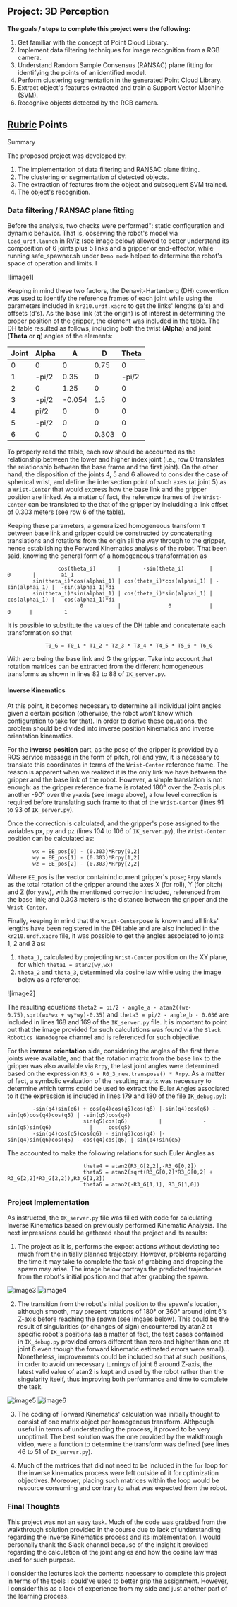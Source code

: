 ## Project: 3D Perception

**The goals / steps to complete this project were the following:**  

1. Get familiar with the concept of Point Cloud Library.  
2. Implement data filtering techniques for image recognition from a RGB camera. 
3. Understand Random Sample Consensus (RANSAC) plane fitting for identifying the points of an identified model.
4. Perform clustering segmentation in the generated Point Cloud Library.
5. Extract object's features extracted and train a Support Vector Machine (SVM). 
6. Recognixe objects detected by the RGB camera.

[//]: # (Image References)
[image3]: ./image1.png
[image4]: ./image2.png
[image5]: ./image3.png
[image6]: ./image4.png

## [Rubric](https://review.udacity.com/#!/rubrics/1067/view) Points

Summary

The proposed project was developed by:
1. The implementation of data filtering and RANSAC plane fitting.
2. The clustering or segmentation of detected objects.
3. The extraction of features from the object and subsequent SVM trained. 
4. The object's recognition.  

### Data filtering / RANSAC plane fitting

Before the analysis, two checks were performed": static configuration and dynamic behavior. That is, observing the robot's model via `load_urdf.launch` in RViz (see image below) allowed to better understand its composition of 6 joints plus 5 links and a gripper or end-effector, while running safe_spawner.sh under `Demo mode` helped to determine the robot's space of operation and limits. I

![image1]

Keeping in mind these two factors, the Denavit-Hartenberg (DH) convention was used to identify the reference frames of each joint while using the parameters included in `kr210.urdf.xacro` to get the links' lengths (a's) and offsets (d's). As the base link (at the origin) is of interest in determining the proper position of the gripper, the element was included in the table. The DH table resulted as follows, including both the twist (**Alpha**) and joint (**Theta** or **q**) angles of the elements:  

Joint|Alpha | A | D | Theta
--- | --- | --- | --- | ---
0 | 0     | 0      | 0.75 | 0
1 | -pi/2 | 0.35   | 0    | -pi/2
2 | 0     | 1.25   | 0    | 0
3 | -pi/2 | -0.054 | 1.5  | 0
4 | pi/2  | 0      | 0    | 0
5 | -pi/2 | 0      | 0    | 0
6 | 0     | 0      | 0.303| 0

To properly read the table, each row should be accounted as the relationship between the lower and higher index joint (i.e., row 0 translates the relationship between the base frame and the first joint). On the other hand, the disposition of the joints 4, 5 and 6 allowed to consider the case of spherical wrist, and define the intersection point of such axes (at joint 5) as a `Wrist-Center` that would express how the base link and the gripper position are linked. As a matter of fact, the reference frames of the `Wrist-Center` can be translated to the that of the gripper by includding a link offset of 0.303 meters (see row 6 of the table).  

Keeping these parameters, a generalized homogeneous transform `T` between base link and gripper could be constructed by concatenating translations and rotations from the origin all the way through to the gripper, hence establishing the Forward Kinematics analysis of the robot. That been said, knowing the general form of a homogeneous transformation as

                    cos(theta_i)       |       -sin(theta_i)        |        0       |        ai_1
            sin(theta_i)*cos(alphai_1) | cos(theta_i)*cos(alphai_1) | -sin(alphai_1) |  -sin(alphai_1)*di
            sin(theta_i)*sin(alphai_1) | cos(theta_i)*sin(alphai_1) |  cos(alphai_1) |   cos(alphai_1)*di
                           0           |               0            |	  0      |          1
                           
It is possible to substitute the values of the DH table and concatenate each transformation so that

                T0_G = T0_1 * T1_2 * T2_3 * T3_4 * T4_5 * T5_6 * T6_G

With zero being the base link and G the gripper. Take into account that rotation matrices can be extracted from the different homogeneous transforms as shown in lines 82 to 88 of `IK_server.py`.   

#### Inverse Kinematics 
At this point, it becomes necessary to determine all individual joint angles given a certain position (otherwise, the robot won't know which configuration to take for that). In order to derive these equations, the problem should be divided into inverse position kinematics and inverse orientation kinematics.

For the **inverse position** part, as the pose of the gripper is provided by a ROS service message in the form of pitch, roll and yaw, it is necessary to translate this coordinates in terms of the `Wrist-Center` reference frame. The reason is apparent when we realized it is the only link we have between the gripper and the base link of the robot. However, a simple translation is not enough: as the gripper reference frame is rotated 180° over the Z-axis plus another -90° over the y-axis (see image above), a low level correction is required before translating such frame to that of the `Wrist-Center` (lines 91 to 93 of `IK_server.py`).

Once the correction is calculated, and the gripper's pose assigned to the variables px, py and pz (lines 104 to 106 of `IK_server.py`), the `Wrist-Center` position can be calculated as:

            wx = EE_pos[0] - (0.303)*Rrpy[0,2]
            wy = EE_pos[1] - (0.303)*Rrpy[1,2]
            wz = EE_pos[2] - (0.303)*Rrpy[2,2]

Where `EE_pos` is the vector containind current gripper's pose; `Rrpy` stands as the total rotation of the gripper around the axes X (for roll), Y (for pitch) and Z (for yaw), with the mentioned correction included, referenced from the base link; and 0.303 meters is the distance between the gripper and the `Wrist-Center`. 

Finally, keeping in mind that the `Wrist-Center`pose is known and all links' lengths have been registered in the DH table and are also included in the `kr210.urdf.xacro` file, it was possible to get the angles associated to joints 1, 2 and 3 as:
1. `theta_1`,  calculated by projecting `Wrist-Center` position on the XY plane, for which `theta1 = atan2(wy,wx)`
2. `theta_2` and `theta_3`, determined via cosine law while using the image below as a reference:

![image2]

The resulting equations `theta2 = pi/2 - angle_a - atan2((wz-0.75),sqrt(wx*wx + wy*wy)-0.35)` and `theta3 = pi/2 - angle_b - 0.036` are included in lines 168 and 169 of the `IK_server.py` file. It is important to point out that the image provided for such calculations was found via the `Slack Robotics Nanodegree` channel and is referenced for such objective. 

For the **inverse orientation** side, considering the angles of the first three joints were available, and that the rotation matrix from the base link to the gripper was also available via `Rrpy`, the last joint angles were determined based on the expression `R3_G = R0_3_new.transpose() * Rrpy`. As a matter of fact, a symbolic evaluation of the resulting matrix was necessary to determine which terms could be used to extract the Euler Angles associated to it (the expression is included in lines 179 and 180 of the file `IK_debug.py`):

            -sin(q4)sin(q6) + cos(q4)cos(q5)cos(q6) |-sin(q4)cos(q6) - sin(q6)cos(q4)cos(q5) | -sin(q5)cos(q4)
                            sin(q5)cos(q6)          |             -sin(q5)sin(q6)            |     cos(q5)
            -sin(q4)cos(q5)cos(q6) - sin(q6)cos(q4) |-sin(q4)sin(q6)cos(q5) - cos(q4)cos(q6) | sin(q4)sin(q5)

The accounted to make the following relations for such Euler Angles as

                            theta4 = atan2(R3_G[2,2],-R3_G[0,2]) 
                            theta5 = atan2(sqrt(R3_G[0,2]*R3_G[0,2] + R3_G[2,2]*R3_G[2,2]),R3_G[1,2])
                            theta6 = atan2(-R3_G[1,1], R3_G[1,0])


### Project Implementation
As instructed, the `IK_server.py` file was filled with code for calculating Inverse Kinematics based on previously performed Kinematic Analysis. The next impressions could be gathered about the project and its results:

1. The project as it is, performs the expect actions without deviating too much from the initially planned trajectory. However, problems regarding the time it may take to complete the task of grabbing and dropping the spawn may arise. The image below portrays the predicted trajectories from the robot's initial position and that after grabbing the spawn. 

![image3]  ![image4]

2. The transition from the robot's initial position to the spawn's location, although smooth, may present rotations of 180° or 360° around joint 6's Z-axis before reaching the spawn (see imgaes below). This could be the result of singularities (or changes of sign) encountered by atan2 at specific robot's positions (as a matter of fact, the test cases contained in `IK_debug.py` provided errors different than zero and higher than one at joint 6 even though the forward kinematic estimated errors were small)... Nonetheless, improvements could be included so that at such positions, in order to avoid unnecessary turnings of joint 6 around Z-axis, the latest valid value of atan2 is kept and used by the robot rather than the singularity itself, thus improving both performance and time to complete the task.

![image5]  ![image6]

3. The coding of Forward Kinematics' calculation was initially thought to consist of one matrix object per homogeneus transform. Althpough usefull in terms of understanding the process, it proved to be very unoptimal. The best solution was the one provided by the walkthrough video, were a function to determine the transform was defined (see lines 46 to 51 of `IK_server.py`). 

4. Much of the matrices that did not need to be included in the `for` loop for the inverse kinematics process were left outside of it for optimization objectives. Moreover, placing such matrices within the loop would be resource consuming and contrary to what was expected from the robot. 

### Final Thoughts

This project was not an easy task. Much of the code was grabbed from the walkthrough solution provided in the course due to lack of understanding regarding the Inverse Kinematics process and its implementation. I would personally thank the Slack channel because of the insight it provided regarding the calculation of the joint angles and how the cosine law was used for such purpose. 

I consider the lectures lack the contents necessary to complete this project in terms of the tools I could've used to better grip the assignment. However, I consider this as a lack of experience from my side and just another part of the learning process.  


